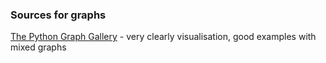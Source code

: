 ### Sources for graphs

[The Python Graph Gallery](https://python-graph-gallery.com) - very clearly visualisation, good examples with mixed graphs

